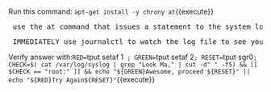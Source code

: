 Run this command: `apt-get install -y chrony at`{{execute}}

<pre> use the at command that issues a statement to the system log file  that states "Look Ma, I updated the log file", and make that edit appear in the log file 2 minutes from now</pre>

<pre> IMMEDIATELY use journalctl to watch the log file to see your command come through at its specified time. </pre>

Verify answer with:`RED=`tput setaf 1` ; GREEN=`tput setaf 2`; RESET=`tput sgr0`; CHECK=$( cat /var/log/syslog | grep "Look Ma," | cut -d" " -f5) && [[ $CHECK == "root:" ]] && echo "${GREEN}Awesome, proceed ${RESET}" || echo "${RED}Try Again${RESET}"`{{execute}}
